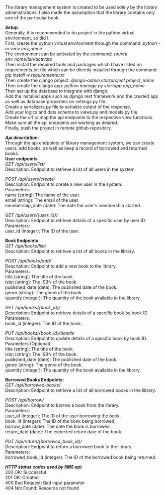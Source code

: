 The library management system is created to be used solely by the library administrations. I also made the assumption that the library contains only one of the particular book.  
  
***Setup***:  
Generally, it is recommended to do project in the python virtual environment, so did I.  
First, create the python virtual environment through the command: *python -m venv env_name*  
The environment can be activated by the command: *source env_name/bin/activate*  
Then install the required tools and packages which I have listed on requirements.txt file which can be directly installed through the command: *pip install -r requirements.txt*  
Then create the django project: *django-admin startproject project_name*  
Then create the django app: *python manage.py startapp app_name*  
Then set up the database to integrate with django.  
Add the installed apps such as django rest framework and the created app as well as database properties on settings.py file.  
Create a serializers.py file to serialize output of the response.  
Add your logics and data schema to views.py and models.py file.  
Create the url to map the api endpoints to the respective view functions.  
Make sure all the api endpoints are working as desired.  
Finally, push the project in remote github repository.  
  
***Api description***:  
Through the api endpoints of library management system, we can create users, add books, as well as keep a record of borrowed and returned books.  
**User endpoints**  
*GET /api/users/list/*  
Description: Endpoint to retrieve a list of all users in the system.  
  
*POST /api/users/create/*  
Description: Endpoint to create a new user in the system.  
Parameters:  
name (string): The name of the user.  
email (string): The email of the user.  
membership_date (date): The date the user's membership started.  
  
*GET /api/users/{user_id}/*  
Description: Endpoint to retrieve details of a specific user by user ID.  
Parameters:  
user_id (integer): The ID of the user.  
  
**Book Endpoints**:  
*GET /api/books/list/*  
Description: Endpoint to retrieve a list of all books in the library.  
  
*POST /api/books/add/*  
Description: Endpoint to add a new book to the library.  
Parameters:  
title (string): The title of the book.  
isbn (string): The ISBN of the book.  
published_date (date): The published date of the book.  
genre (string): The genre of the book.  
quantity (integer): The quantity of the book available in the library.  
  
*GET /api/books/{book_id}/*  
Description: Endpoint to retrieve details of a specific book by book ID.  
Parameters:  
book_id (integer): The ID of the book.  
  
*PUT /api/books/{book_id}/details*  
Description: Endpoint to update details of a specific book by book ID.  
Parameters (Optional):  
title (string): The title of the book.  
isbn (string): The ISBN of the book.  
published_date (date): The published date of the book.  
genre (string): The genre of the book.  
quantity (integer): The quantity of the book available in the library.  
  
**Borrowed Books Endpoints:**  
*GET /api/borrowed-books/*  
Description: Endpoint to retrieve a list of all borrowed books in the library.  
  
*POST /api/borrow/*  
Description: Endpoint to borrow a book from the library.  
Parameters:  
user_id (integer): The ID of the user borrowing the book.  
book_id (integer): The ID of the book being borrowed.  
borrow_date (date): The date the book is borrowed.  
return_date (date): The expected return date of the book.  
  
*PUT /api/return/{borrowed_book_id}/*  
Description: Endpoint to return a borrowed book to the library.  
Parameters:  
borrowed_book_id (integer): The ID of the borrowed book being returned.  
  
***HTTP status codes used by liMS api***:  
200 OK: Successful  
201 OK: Created  
400 Bad Request: Bad input parameter  
404 Not Found: Resource not found  

